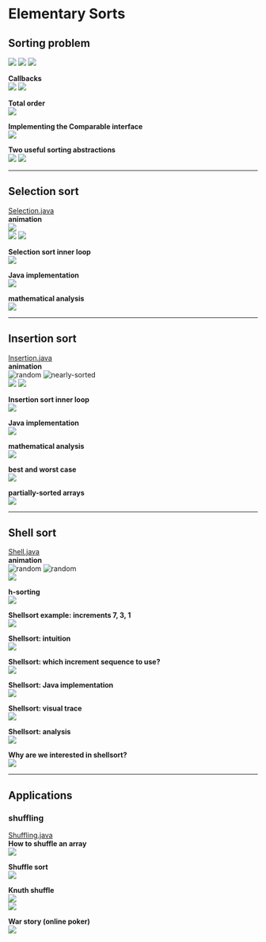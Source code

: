 # Elementary Sorts

## Sorting problem
![](media/14844859206056.jpg)
![](media/14844859330288.jpg)
![](media/14844859443535.jpg)

**Callbacks**<br>
![](media/14844859990177.jpg)
![](media/14844860095537.jpg)

**Total order**<br>
![](media/14844860790344.jpg)

**Implementing the Comparable interface**<br>
![](media/14844861292119.jpg)

**Two useful sorting abstractions**<br>
![](media/14844861619602.jpg)
![](media/14844861823194.jpg)

------------------------------------------------------------------

## Selection sort
[Selection.java](../java/src/main/java/com/linbo/algs/sortings/Selection.java)<br>
**animation**<br>
![](media/selection-sort.gif)<br>
![](media/14844862244139.jpg)
![](media/14844862446488.jpg)

**Selection sort inner loop**<br>
![](media/14844863579685.jpg)

**Java implementation**<br>
![](media/14844863880492.jpg)

**mathematical analysis**<br>
![](media/14844864203113.jpg)

------------------------------------------------------------------------

## Insertion sort
[Insertion.java](../java/src/main/java/com/linbo/algs/sortings/Insertion.java)<br>
**animation**<br>
![random](media/insertion-sort_random.gif)
![nearly-sorted](media/insertion-sort_nearly-sorted.gif)<br>
![](media/14844871609595.jpg)
![](media/14844871752865.jpg)

**Insertion sort inner loop**<br>
![](media/14844872702309.jpg)

**Java implementation**<br>
![](media/14844885534409.jpg)

**mathematical analysis**<br>
![](media/14844885839371.jpg)

**best and worst case**<br>
![](media/14844887406613.jpg)

**partially-sorted arrays**<br>
![](media/14844887728821.jpg)

------------------------------------------------------------------------

## Shell sort
[Shell.java](../java/src/main/java/com/linbo/algs/sortings/Shell.java)<br>
**animation**<br>
![random](media/shell-sort_random.gif)
![random](media/shell-sort_nearly-sorted.gif)
<br>
![](media/14845337450961.jpg)

**h-sorting**<br>
![](media/14845337812819.jpg)

**Shellsort example: increments 7, 3, 1**<br>
![](media/14845348330630.jpg)

**Shellsort: intuition**<br>
![](media/14845350714335.jpg)

**Shellsort: which increment sequence to use?**<br>
![](media/14845352388599.jpg)

**Shellsort: Java implementation**<br>
![](media/14845355674245.jpg)

**Shellsort: visual trace**<br>
![](media/14849799441075.jpg)

**Shellsort: analysis**<br>
![](media/14849802729252.jpg)

**Why are we interested in shellsort?**<br>
![](media/14849803671303.jpg)

------------------------------------------------------------------------

## Applications
### shuffling
[Shuffling.java](../java/src/main/java/com/linbo/algs/examples/Shuffling.java)<br>
**How to shuffle an array**<br>
![](media/14849817416576.jpg)

**Shuffle sort**<br>
![](media/14849819655604.jpg)

**Knuth shuffle**<br>
![](media/14849820334525.jpg)<br>
![](media/14849820778089.jpg)

**War story (online poker)**<br>
![](media/14849822072619.jpg)


